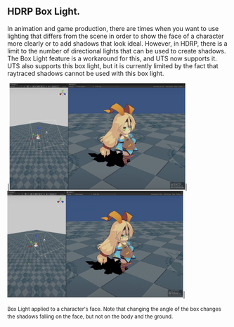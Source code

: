 <a id="BoxLight"></a>
## HDRP Box Light.

In animation and game production, there are times when you want to use lighting that differs from the scene in order to show the face of a character more clearly or to add shadows that look ideal. However, in HDRP, there is a limit to the number of directional lights that can be used to create shadows. The Box Light feature is a workaround for this, and UTS now supports it. UTS also supports this box light, but it is currently limited by the fact that raytraced shadows cannot be used with this box light.

|<img width = "400" src="images/BoxLight0.png">|<img width = "400" src="images/BoxLight1.png">|

<small>Box Light applied to a character's face. Note that changing the angle of the box changes the shadows falling on the face, but not on the body and the ground.</small>
